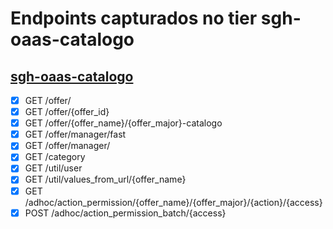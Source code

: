 # Endpoints capturados no tier sgh-oaas-catalogo

## [sgh-oaas-catalogo](https://oaas-catalogo.nuvem.bb.com.br/doc/)

- [X] GET /offer/
- [X] GET /offer/{offer_id}
- [X] GET /offer/{offer_name}/{offer_major}-catalogo
- [X] GET /offer/manager/fast
- [X] GET /offer/manager/
- [X] GET /category
- [X] GET /util/user
- [X] GET /util/values_from_url/{offer_name}
- [X] GET /adhoc/action_permission/{offer_name}/{offer_major}/{action}/{access}
- [X] POST /adhoc/action_permission_batch/{access}
